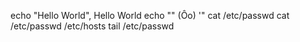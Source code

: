 echo "Hello World", Hello World
echo "\" (Ôo) '"
cat /etc/passwd
cat /etc/passwd /etc/hosts
tail /etc/passwd
